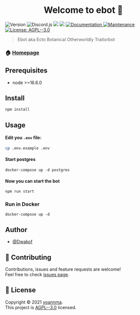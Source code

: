 <h1 align="center">Welcome to ebot 👋</h1>
<p>
  <img alt="Version" src="https://img.shields.io/github/package-json/v/dwakof/ebot" />
  <img alt="Discord.js" src="https://img.shields.io/github/package-json/dependency-version/dwakof/ebot/discord.js" />
  <img src="https://img.shields.io/badge/node-%3E%3D16.6.0-blue.svg" />
  <img src="https://img.shields.io/david/dwakof/ebot" />
  <a href="https://github.com/Dwakof/ebot#readme" target="_blank">
    <img alt="Documentation" src="https://img.shields.io/badge/documentation-no-red.svg" />
  </a>
  <a href="https://github.com/Dwakof/ebot/graphs/commit-activity" target="_blank">
    <img alt="Maintenance" src="https://img.shields.io/badge/Maintained%3F-yes-green.svg" />
  </a>
  <a href="https://github.com/Dwakof/ebot/blob/master/LICENSE" target="_blank">
    <img alt="License: AGPL--3.0" src="https://img.shields.io/github/license/Dwakof/ebot" />
  </a>
</p>

> Ebot aka Ecto Botanical Otherworldly Traitorbot

### 🏠 [Homepage](https://github.com/Dwakof/ebot#readme)

## Prerequisites

- node >=16.6.0

## Install

```sh
npm install
```

## Usage

#### Edit you `.env` file:

```sh
cp .env.example .env
````

#### Start postgres

```shell
docker-compose up -d postgres
```

#### Now you can start the bot

```sh
npm run start
```

### Run in Docker

```shell
docker-compose up -d
```

## Author

* [@Dwakof](https://github.com/Dwakof)

## 🤝 Contributing

Contributions, issues and feature requests are welcome!<br />Feel free to check [issues page](https://github.com/Dwakof/ebot/issues).

## 📝 License

Copyright © 2021 [yoannma](https://github.com/Dwakof).<br />
This project is [AGPL--3.0](https://github.com/Dwakof/ebot/blob/master/LICENSE) licensed.
